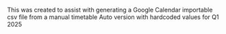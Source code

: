 This was created to assist with generating a Google Calendar importable csv file from a manual timetable
Auto version with hardcoded values for Q1 2025
